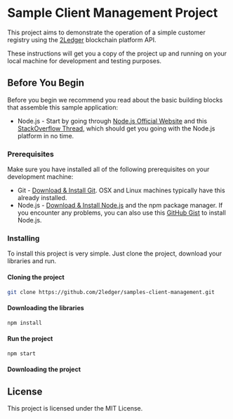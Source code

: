 # Sample Client Management Project

This project aims to demonstrate the operation of a simple customer registry using the [2Ledger](http://www.2ledger.com/) blockchain platform API.

These instructions will get you a copy of the project up and running on your local machine for development and testing purposes.

## Before You Begin

Before you begin we recommend you read about the basic building blocks that assemble this sample application:

* Node.js - Start by going through [Node.js Official Website](http://nodejs.org/) and this [StackOverflow Thread](http://stackoverflow.com/questions/2353818/how-do-i-get-started-with-node-js), which should get you going with the Node.js platform in no time.

### Prerequisites

Make sure you have installed all of the following prerequisites on your development machine:

* Git - [Download & Install Git](https://git-scm.com/downloads). OSX and Linux machines typically have this already installed.
* Node.js - [Download & Install Node.js](https://nodejs.org/en/download/) and the npm package manager. If you encounter any problems, you can also use this [GitHub Gist](https://gist.github.com/isaacs/579814) to install Node.js.

### Installing

To install this project is very simple. Just clone the project, download your libraries and run.

#### Cloning the project

```bash
git clone https://github.com/2ledger/samples-client-management.git
```

#### Downloading the libraries

```bash
npm install
```

#### Run the project

```bash
npm start
```

#### Downloading the project

## License

This project is licensed under the MIT License.

